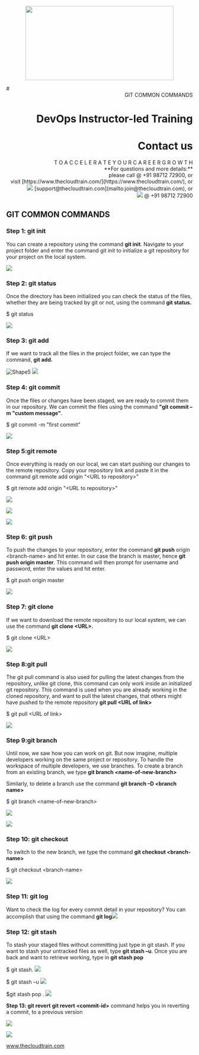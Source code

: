<p align="center">
<img src=https://static.wixstatic.com/media/1c706c_a5df0ad56f894928bf858a74ba744b32~mv2.png/v1/fit/w_2500,h_1330,al_c/1c706c_a5df0ad56f894928bf858a74ba744b32~mv2.png width="400" height="200">
 </p>
# <div align="right"> GIT COMMON COMMANDS </div>

# <div align="right"> DevOps Instructor-led Training </div>

# <div align="right"> **Contact us** </div>

<div align="right"> T O A C C E L E R A T E Y O U R C A R E E R G R O W T H </div>

<div align="right"> **For questions and more details:** </div>

<div align="right"> please call @ +91 98712 72900, or </div>

<div align="right"> visit [https://www.thecloudtrain.com/](https://www.thecloudtrain.com/), or </div>

<div align="right"> <img src=https://cdn0.iconfinder.com/data/icons/apple-apps/100/Apple_Mail-512.png)> [support@thecloudtrain.com](mailto:join@thecloudtrain.com), or </div>

<div align="right"> <img src=https://png.pngtree.com/png-vector/20221018/ourmid/pngtree-whatsapp-icon-png-image_6315990.png)> @ +91 98712 72900 </div>

## GIT COMMON COMMANDS

### Step 1: git init

You can create a repository using the command **git init**. Navigate to your project folder and enter the command git init to initialize a git repository for your project on the local system.

![](RackMultipart20230501-1-vxzewr_html_8e439cd334784e83.png)

### Step 2: git status

Once the directory has been initialized you can check the status of the files, whether they are being tracked by git or not, using the command **git status.**

$ git status

![](RackMultipart20230501-1-vxzewr_html_f356bdacbac97e94.png)

### Step 3: git add

If we want to track all the files in the project folder, we can type the command, **git add.**

![Shape5](RackMultipart20230501-1-vxzewr_html_286202bef367026a.gif) ![](RackMultipart20230501-1-vxzewr_html_98b022193abd9854.png)

###


###


### Step 4: git commit

Once the files or changes have been staged, we are ready to commit them in our repository. We can commit the files using the command **"git commit –m "custom message"**.

$ git commit -m "first commit"

![](RackMultipart20230501-1-vxzewr_html_fe97ce336a3e61c7.png)

### Step 5:git remote

Once everything is ready on our local, we can start pushing our changes to the remote repository. Copy your repository link and paste it in the command git remote add origin "\<URL to repository\>"

$ git remote add origin "\<URL to repository\>"

![](RackMultipart20230501-1-vxzewr_html_fd1a48e40a6a50e4.png)

![](RackMultipart20230501-1-vxzewr_html_7a3dfaa1dedaed34.png)

![](RackMultipart20230501-1-vxzewr_html_d2004597d2aea7cc.png)

###


###


### Step 6: git push

To push the changes to your repository, enter the command **git push** origin \<branch-name\> and hit enter. In our case the branch is master, hence **git push origin master**. This command will then prompt for username and password, enter the values and hit enter.

$ git push origin master

![](RackMultipart20230501-1-vxzewr_html_8e81112fd9f3a9d.png)

### Step 7: git clone

If we want to download the remote repository to our local system, we can use the command **git clone \<URL\>.**

$ git clone \<URL\>

![](RackMultipart20230501-1-vxzewr_html_28cb1cb0033ff71d.png)

### Step 8:git pull

The git pull command is also used for pulling the latest changes from the repository, unlike git clone, this command can only work inside an initialized git repository. This command is used when you are already working in the cloned repository, and want to pull the latest changes, that others might have pushed to the remote repository **git pull \<URL of link\>**

$ git pull \<URL of link\>

![](RackMultipart20230501-1-vxzewr_html_70e72a7b534ac601.png)

### Step 9:git branch

Until now, we saw how you can work on git. But now imagine, multiple developers working on the same project or repository. To handle the workspace of multiple developers, we use branches. To create a branch from an existing branch, we type **git branch \<name-of-new-branch\>**

Similarly, to delete a branch use the command **git branch –D \<branch name\>**

$ git branch \<name-of-new-branch\>

![](RackMultipart20230501-1-vxzewr_html_a518136e9677b5be.png)

![](RackMultipart20230501-1-vxzewr_html_48810a6077b6f9a7.png)

### Step 10: git checkout

To switch to the new branch, we type the command **git checkout \<branch-name\>**

$ git checkout \<branch-name\>

![](RackMultipart20230501-1-vxzewr_html_7b2a49ae3193b3c2.png)

### Step 11: git log

Want to check the log for every commit detail in your repository? You can accomplish that using the command **git log**![](RackMultipart20230501-1-vxzewr_html_9f649ec291864900.png)

###


###


### Step 12: git stash

To stash your staged files without committing just type in git stash. If you want to stash your untracked files as well, type **git stash –u**. Once you are back and want to retrieve working, type in **git stash pop**

$ git stash. ![](RackMultipart20230501-1-vxzewr_html_90f5d4c78a2dd664.png)

$ git stash –u ![](RackMultipart20230501-1-vxzewr_html_81c80fd9d9849187.png)

$git stash pop . ![](RackMultipart20230501-1-vxzewr_html_4b71d49af06db80c.png)

**Step 13: git revert**  **git revert \<commit-id\>** command helps you in reverting a commit, to a previous version

![](RackMultipart20230501-1-vxzewr_html_96d83364eef5ea81.png)

![](RackMultipart20230501-1-vxzewr_html_1f8b7f073852de17.png)

www.thecloudtrain.com
